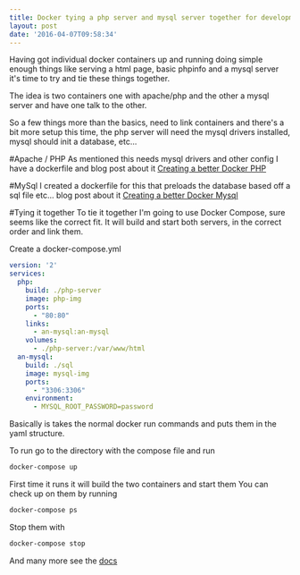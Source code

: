 ```yaml
---
title: Docker tying a php server and mysql server together for development
layout: post
date: '2016-04-07T09:58:34'
---
```

Having got individual docker containers up and running doing simple enough things like serving a html page, basic phpinfo and a mysql server it's time to try and tie these things together.

The idea is two containers one with apache/php and the other a mysql server and have one talk to the other.

So a few things more than the basics, need to link containers and there's a bit more setup this time, the php server will need the mysql drivers installed, mysql should init a database, etc...

#Apache / PHP
As mentioned this needs mysql drivers and other config I have a dockerfile and blog post about it [Creating a better Docker PHP](../2016-04-07-creating-a-better-docker-php)

#MySql
I created a dockerfile for this that preloads the database based off a sql file etc... blog post about it [Creating a better Docker Mysql](../2016-04-06-creating-a-better-docker-mysql)

#Tying it together
To tie it together I'm going to use Docker Compose, sure seems like the correct fit.
It will build and start both servers, in the correct order and link them.

Create a docker-compose.yml
``` yaml
version: '2'
services:
  php:
    build: ./php-server
    image: php-img
    ports:
      - "80:80"
    links:
      - an-mysql:an-mysql
    volumes:
      - ./php-server:/var/www/html
  an-mysql:
    build: ./sql
    image: mysql-img
    ports:
      - "3306:3306"
    environment:
      - MYSQL_ROOT_PASSWORD=password
```

Basically is takes the normal docker run commands and puts them in the yaml structure.

To run go to the directory with the compose file and run
``` bash
docker-compose up
```
First time it runs it will build the two containers and start them
You can check up on them by running
``` bash
docker-compose ps
```

Stop them with 
``` bash
docker-compose stop
```

And many more see the [docs](https://docs.docker.com/compose/reference/overview/)


